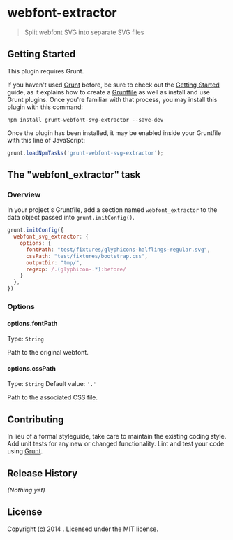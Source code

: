 # webfont-extractor

> Split webfont SVG into separate SVG files

## Getting Started
This plugin requires Grunt.

If you haven't used [Grunt](http://gruntjs.com/) before, be sure to check out the [Getting Started](http://gruntjs.com/getting-started) guide, as it explains how to create a [Gruntfile](http://gruntjs.com/sample-gruntfile) as well as install and use Grunt plugins. Once you're familiar with that process, you may install this plugin with this command:

```shell
npm install grunt-webfont-svg-extractor --save-dev
```

Once the plugin has been installed, it may be enabled inside your Gruntfile with this line of JavaScript:

```js
grunt.loadNpmTasks('grunt-webfont-svg-extractor');
```

## The "webfont_extractor" task

### Overview
In your project's Gruntfile, add a section named `webfont_extractor` to the data object passed into `grunt.initConfig()`.

```js
grunt.initConfig({
  webfont_svg_extractor: {
    options: {
      fontPath: "test/fixtures/glyphicons-halflings-regular.svg",
      cssPath: "test/fixtures/bootstrap.css",
      outputDir: "tmp/",
      regexp: /.(glyphicon-.*):before/
    }
  },
})
```

### Options

#### options.fontPath
Type: `String`

Path to the original webfont.

#### options.cssPath
Type: `String`
Default value: `'.'`

Path to the associated CSS file.

## Contributing
In lieu of a formal styleguide, take care to maintain the existing coding style. Add unit tests for any new or changed functionality. Lint and test your code using [Grunt](http://gruntjs.com/).

## Release History
_(Nothing yet)_

## License
Copyright (c) 2014 . Licensed under the MIT license.
